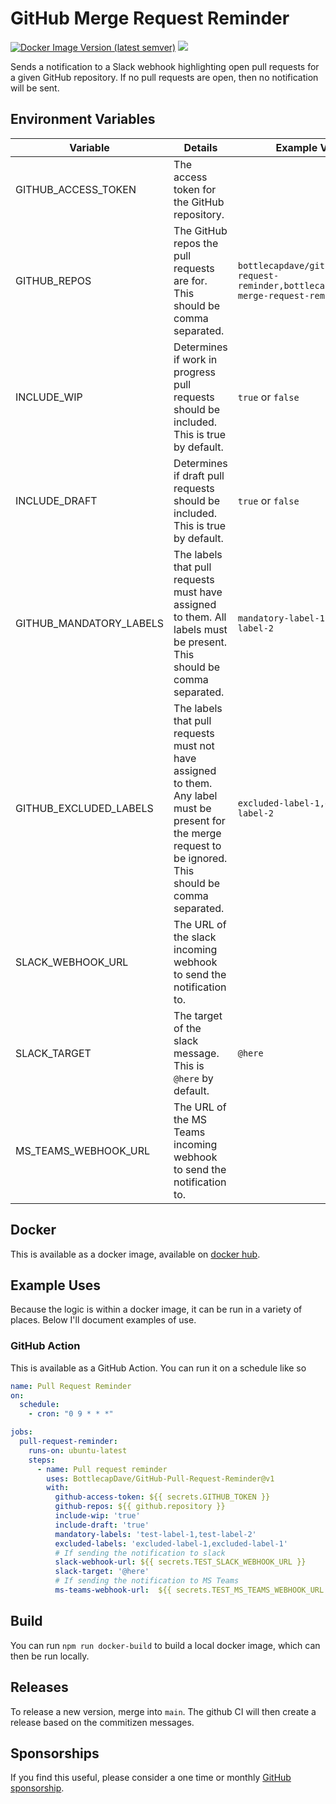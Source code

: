# GitHub Merge Request Reminder

[![Docker Image Version (latest semver)](https://img.shields.io/docker/v/bottlecapdave/github-pull-request-reminder)](https://hub.docker.com/r/bottlecapdave/github-pull-request-reminder) [![](https://img.shields.io/static/v1?label=Sponsor&message=%E2%9D%A4&logo=GitHub&color=%23fe8e86)](https://github.com/sponsors/bottlecapdave)

Sends a notification to a Slack webhook highlighting open pull requests for a given GitHub repository. If no pull requests are open, then no notification will be sent.

## Environment Variables

| Variable             | Details                                                                           | Example Values |
| -------------------- | --------------------------------------------------------------------------------- | -------------- |
| GITHUB_ACCESS_TOKEN  | The access token for the GitHub repository. |                |
| GITHUB_REPOS   | The GitHub repos the pull requests are for. This should be comma separated. | `bottlecapdave/github-pull-request-reminder,bottlecapdave/gitlab-merge-request-reminder` |
| INCLUDE_WIP          | Determines if work in progress pull requests should be included. This is true by default.                  | `true` or `false` |
| INCLUDE_DRAFT        | Determines if draft pull requests should be included. This is true by default.                            | `true` or `false` |
| GITHUB_MANDATORY_LABELS | The labels that pull requests must have assigned to them. All labels must be present. This should be comma separated. | `mandatory-label-1,mandatory-label-2` |
| GITHUB_EXCLUDED_LABELS | The labels that pull requests must not have assigned to them. Any label must be present for the merge request to be ignored. This should be comma separated. | `excluded-label-1,excluded-label-2` |
| SLACK_WEBHOOK_URL    | The URL of the slack incoming webhook to send the notification to.                                            |                |
| SLACK_TARGET         | The target of the slack message. This is `@here` by default. | `@here` |
| MS_TEAMS_WEBHOOK_URL    | The URL of the MS Teams incoming webhook to send the notification to.                                            |                |

## Docker

This is available as a docker image, available on [docker hub](https://hub.docker.com/r/bottlecapdave/github-pull-request-reminder).

## Example Uses

Because the logic is within a docker image, it can be run in a variety of places. Below I'll document examples of use.

### GitHub Action

This is available as a GitHub Action. You can run it on a schedule like so

```yaml
name: Pull Request Reminder
on:
  schedule:
    - cron: "0 9 * * *"

jobs:
  pull-request-reminder:
    runs-on: ubuntu-latest
    steps:
      - name: Pull request reminder
        uses: BottlecapDave/GitHub-Pull-Request-Reminder@v1
        with:
          github-access-token: ${{ secrets.GITHUB_TOKEN }}
          github-repos: ${{ github.repository }}
          include-wip: 'true'
          include-draft: 'true'
          mandatory-labels: 'test-label-1,test-label-2'
          excluded-labels: 'excluded-label-1,excluded-label-1'
          # If sending the notification to slack
          slack-webhook-url: ${{ secrets.TEST_SLACK_WEBHOOK_URL }}
          slack-target: '@here'
          # If sending the notification to MS Teams
          ms-teams-webhook-url:  ${{ secrets.TEST_MS_TEAMS_WEBHOOK_URL }}
```

## Build

You can run `npm run docker-build` to build a local docker image, which can then be run locally.

## Releases

To release a new version, merge into `main`. The github CI will then create a release based on the commitizen messages.

## Sponsorships

If you find this useful, please consider a one time or monthly [GitHub sponsorship](https://github.com/sponsors/bottlecapdave).